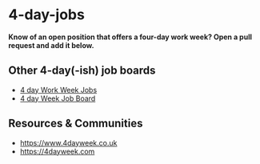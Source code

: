# 4-day-jobs

__Know of an open position that offers a four-day work week? Open a pull request and add it below.__

## Other 4-day(-ish) job boards
* [4 day Work Week Jobs](https://4dayweek.io)
* [4 day Week Job Board](https://okjob.io)

## Resources & Communities
* https://www.4dayweek.co.uk
* https://4dayweek.com
